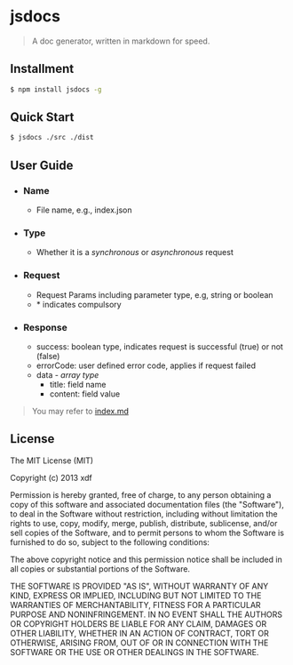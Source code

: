 jsdocs
===

> A doc generator, written in markdown for speed.

## Installment

```bash
$ npm install jsdocs -g
```

## Quick Start

```bash
$ jsdocs ./src ./dist
```

##  User Guide
* ### Name
	* File name, e.g., index.json

* ### Type
	* Whether it is a *synchronous* or *asynchronous* request

* ### Request
	* Request Params including parameter type, e.g, string or boolean
	* \* indicates compulsory

* ### Response
	* success: boolean type, indicates request is successful (true) or not (false)
	* errorCode: user defined error code, applies if request failed
	* data - *array type*
		* title: field name
		* content: field value


> You may refer to [index.md](https://raw.githubusercontent.com/xudafeng/jsdocs/master/benchmark/src/index.md)

## License

The MIT License (MIT)

Copyright (c) 2013 xdf

Permission is hereby granted, free of charge, to any person obtaining a copy of
this software and associated documentation files (the "Software"), to deal in
the Software without restriction, including without limitation the rights to
use, copy, modify, merge, publish, distribute, sublicense, and/or sell copies of
the Software, and to permit persons to whom the Software is furnished to do so,
subject to the following conditions:

The above copyright notice and this permission notice shall be included in all
copies or substantial portions of the Software.

THE SOFTWARE IS PROVIDED "AS IS", WITHOUT WARRANTY OF ANY KIND, EXPRESS OR
IMPLIED, INCLUDING BUT NOT LIMITED TO THE WARRANTIES OF MERCHANTABILITY, FITNESS
FOR A PARTICULAR PURPOSE AND NONINFRINGEMENT. IN NO EVENT SHALL THE AUTHORS OR
COPYRIGHT HOLDERS BE LIABLE FOR ANY CLAIM, DAMAGES OR OTHER LIABILITY, WHETHER
IN AN ACTION OF CONTRACT, TORT OR OTHERWISE, ARISING FROM, OUT OF OR IN
CONNECTION WITH THE SOFTWARE OR THE USE OR OTHER DEALINGS IN THE SOFTWARE.
